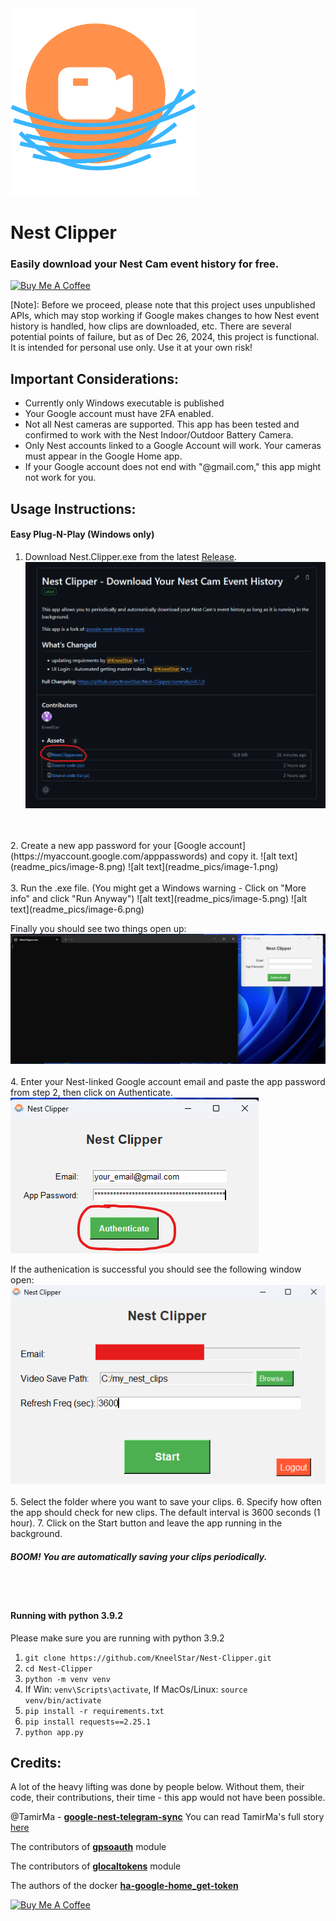 <img src="./resources/Nest Clipper Logo.png" width="300" height="300"/>

# Nest Clipper

### Easily download your Nest Cam event history for free.

<a href="https://buymeacoffee.com/kneelstar" target="_blank"><img src="https://cdn.buymeacoffee.com/buttons/default-orange.png" alt="Buy Me A Coffee" height="41" width="174"></a>

[Note]: Before we proceed, please note that this project uses unpublished APIs, which may stop working if Google makes changes to how Nest event history is handled, how clips are downloaded, etc. There are several potential points of failure, but as of Dec 26, 2024, this project is functional. It is intended for personal use only. Use it at your own risk!

## Important Considerations:
  * Currently only Windows executable is published
  * Your Google account must have 2FA enabled.
  * Not all Nest cameras are supported. This app has been tested and confirmed to work with the Nest Indoor/Outdoor Battery Camera.
  * Only Nest accounts linked to a Google Account will work. Your cameras must appear in the Google Home app.
  * If your Google account does not end with "@gmail.com," this app might not work for you.

## Usage Instructions:

  #### Easy Plug-N-Play (Windows only)

  1. Download Nest.Clipper.exe from the latest [Release](https://github.com/kneelstar/Google-Nest-Clipper/releases).
  ![download exe on release page](readme_pics/image.png)
  <br />
  <br />
  2. Create a new app password for your [Google account](https://myaccount.google.com/apppasswords) and copy it.
  ![alt text](readme_pics/image-8.png)
  ![alt text](readme_pics/image-1.png)
  <br />
  <br />
  3. Run the .exe file. (You might get a Windows warning - Click on "More info" and click "Run Anyway")
  ![alt text](readme_pics/image-5.png)
  ![alt text](readme_pics/image-6.png)

  Finally you should see two things open up:
  ![alt text](readme_pics/image-4.png)
  <br />
  <br />
  4. Enter your Nest-linked Google account email and paste the app password from step 2, then click on Authenticate.
  ![alt text](readme_pics/image-2.png)
  
  If the authenication is successful you should see the following window open:
  ![alt text](readme_pics/image-7.png)
  <br />
  <br />
  5. Select the folder where you want to save your clips.
  6. Specify how often the app should check for new clips. The default interval is 3600 seconds (1 hour).
  7. Click on the Start button and leave the app running in the background. 
  
  ##### BOOM! You are automatically saving your clips periodically.
  
  <br />
  <br />
  
  #### Running with python 3.9.2
  Please make sure you are running with python 3.9.2
  1. ``git clone https://github.com/KneelStar/Nest-Clipper.git``
  2. ``cd Nest-Clipper``
  3. ``python -m venv venv``
  4. If Win: ``venv\Scripts\activate``, If MacOs/Linux: ``source venv/bin/activate``
  5. ``pip install -r requirements.txt``
  6. ``pip install requests==2.25.1``
  6. ``python app.py``




## Credits:

A lot of the heavy lifting was done by people below. Without them, their code, their contributions, their time - this app would not have been possible. 

@TamirMa - [**google-nest-telegram-sync**](https://github.com/TamirMa/google-nest-telegram-sync) 
You can read TamirMa's full story [here](https://medium.com/@tamirmayer/google-nest-camera-internal-api-fdf9dc3ce167)

The contributors of [**gpsoauth**](https://github.com/simon-weber/gpsoauth) module

The contributors of [**glocaltokens**](https://github.com/leikoilja/glocaltokens) module

The authors of the docker [**ha-google-home_get-token**](https://hub.docker.com/r/breph/ha-google-home_get-token)

<a href="https://buymeacoffee.com/kneelstar" target="_blank"><img src="https://cdn.buymeacoffee.com/buttons/default-orange.png" alt="Buy Me A Coffee" height="41" width="174"></a>